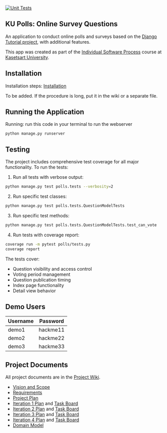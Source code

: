 [![Unit Tests](https://github.com/ChamarakGajaseni/ku-polls/actions/workflows/python-app.yml/badge.svg?branch=main)](https://github.com/ChamarakGajaseni/ku-polls/actions/workflows/python-app.yml)

## KU Polls: Online Survey Questions 

An application to conduct online polls and surveys based
on the [Django Tutorial project](https://docs.djangoproject.com/en/4.1/intro), with
additional features.

This app was created as part of the [Individual Software Process](
https://cpske.github.io/ISP) course at [Kasetsart University](https://www.ku.ac.th).

## Installation
Installation steps: [Installation](installation.md)

To be added. If the procedure is long, put it in the wiki or a separate file.

## Running the Application
Running: run this code in your terminal to run the webserver

```
python manage.py runserver
```

## Testing
The project includes comprehensive test coverage for all major functionality. To run the tests:

1. Run all tests with verbose output:
```bash
python manage.py test polls.tests --verbosity=2
```

2. Run specific test classes:
```bash
python manage.py test polls.tests.QuestionModelTests
```

3. Run specific test methods:
```bash
python manage.py test polls.tests.QuestionModelTests.test_can_vote
```

4. Run tests with coverage report:
```bash
coverage run -m pytest polls/tests.py
coverage report
```

The tests cover:
- Question visibility and access control
- Voting period management
- Question publication timing
- Index page functionality
- Detail view behavior

## Demo Users
| Username  | Password        |
|-----------|-----------------|
|   demo1   | hackme11 |
|   demo2   | hackme22 |
|   demo3   | hackme33 |

## Project Documents

All project documents are in the [Project Wiki](../../wiki/Home).

- [Vision and Scope](../../wiki/Vision%20and%20Scope)
- [Requirements](../../wiki/Requirements)
- [Project Plan](../../wiki/Project%20Plan)
- [Iteration 1 Plan](../../wiki/Iteration%201%20Plan) and [Task Board](https://github.com/users/ChamarakGajaseniH/projects/4/views/1)
- [Iteration 2 Plan](../../wiki/Iteration%202%20Plan) and [Task Board](https://github.com/users/ChamarakGajaseni/projects/4/views/12)
- [Iteration 3 Plan](../../wiki/Iteration%203%20Plan) and [Task Board](https://github.com/users/ChamarakGajaseni/projects/4/views/13)
- [Iteration 4 Plan](../../wiki/Iteration%204%20Plan) and [Task Board](https://github.com/users/ChamarakGajaseni/projects/4/views/14)
- [Domain Model](../../wiki/Domain%20Model)